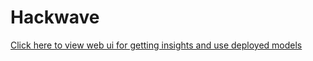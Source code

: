 # Hackwave

[Click here to view web ui for getting insights and use deployed models](https://github.com/iamshivam0/web_ui_hackwave/tree/main)
